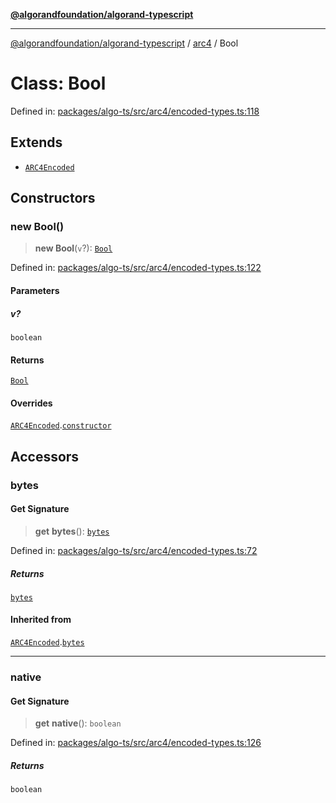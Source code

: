 [**@algorandfoundation/algorand-typescript**](../../../README.md)

***

[@algorandfoundation/algorand-typescript](../../../README.md) / [arc4](../README.md) / Bool

# Class: Bool

Defined in: [packages/algo-ts/src/arc4/encoded-types.ts:118](https://github.com/algorandfoundation/puya-ts/blob/main/packages/algo-ts/src/arc4/encoded-types.ts#L118)

## Extends

- [`ARC4Encoded`](ARC4Encoded.md)

## Constructors

### new Bool()

> **new Bool**(`v`?): [`Bool`](Bool.md)

Defined in: [packages/algo-ts/src/arc4/encoded-types.ts:122](https://github.com/algorandfoundation/puya-ts/blob/main/packages/algo-ts/src/arc4/encoded-types.ts#L122)

#### Parameters

##### v?

`boolean`

#### Returns

[`Bool`](Bool.md)

#### Overrides

[`ARC4Encoded`](ARC4Encoded.md).[`constructor`](ARC4Encoded.md#constructors)

## Accessors

### bytes

#### Get Signature

> **get** **bytes**(): [`bytes`](../../../type-aliases/bytes.md)

Defined in: [packages/algo-ts/src/arc4/encoded-types.ts:72](https://github.com/algorandfoundation/puya-ts/blob/main/packages/algo-ts/src/arc4/encoded-types.ts#L72)

##### Returns

[`bytes`](../../../type-aliases/bytes.md)

#### Inherited from

[`ARC4Encoded`](ARC4Encoded.md).[`bytes`](ARC4Encoded.md#bytes)

***

### native

#### Get Signature

> **get** **native**(): `boolean`

Defined in: [packages/algo-ts/src/arc4/encoded-types.ts:126](https://github.com/algorandfoundation/puya-ts/blob/main/packages/algo-ts/src/arc4/encoded-types.ts#L126)

##### Returns

`boolean`
